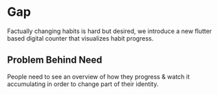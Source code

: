 # Gap

Factually changing habits is hard but desired, we introduce a new flutter based digital counter that visualizes habit progress.

## Problem Behind Need

People need to see an overview of how they progress & watch it accumulating in order to change part of their identity.
